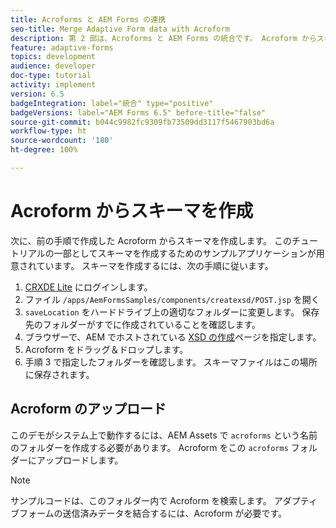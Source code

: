```yaml
---
title: Acroforms と AEM Forms の連携
seo-title: Merge Adaptive Form data with Acroform
description: 第 2 部は、Acroforms と AEM Forms の統合です。 Acroform からスキーマを作成します。
feature: adaptive-forms
topics: development
audience: developer
doc-type: tutorial
activity: implement
version: 6.5
badgeIntegration: label="統合" type="positive"
badgeVersions: label="AEM Forms 6.5" before-title="false"
source-git-commit: b044c9982fc9309fb73509dd3117f5467903bd6a
workflow-type: ht
source-wordcount: '180'
ht-degree: 100%

---
```



# Acroform からスキーマを作成

次に、前の手順で作成した Acroform からスキーマを作成します。 このチュートリアルの一部としてスキーマを作成するためのサンプルアプリケーションが用意されています。 スキーマを作成するには、次の手順に従います。

1. [CRXDE Lite](http://localhost:4502/crx/de) にログインします。
2. ファイル `/apps/AemFormsSamples/components/createxsd/POST.jsp` を開く
3. `saveLocation` をハードドライブ上の適切なフォルダーに変更します。 保存先のフォルダーがすでに作成されていることを確認します。
4. ブラウザーで、AEM でホストされている [XSD の作成](http://localhost:4502/content/DocumentServices/CreateXsd.html)ページを指定します。
5. Acroform をドラッグ＆ドロップします。
6. 手順 3 で指定したフォルダーを確認します。 スキーマファイルはこの場所に保存されます。

## Acroform のアップロード

このデモがシステム上で動作するには、AEM Assets で `acroforms` という名前のフォルダーを作成する必要があります。 Acroform をこの `acroforms` フォルダーにアップロードします。

>[!NOTE]
>
>サンプルコードは、このフォルダー内で Acroform を検索します。 アダプティブフォームの送信済みデータを結合するには、Acroform が必要です。
